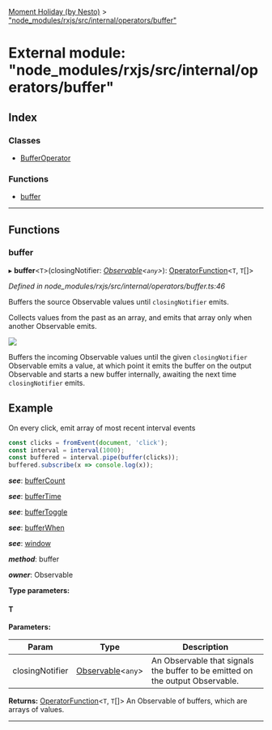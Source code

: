 [Moment Holiday (by Nesto)](../README.md) > ["node_modules/rxjs/src/internal/operators/buffer"](../modules/_node_modules_rxjs_src_internal_operators_buffer_.md)

# External module: "node_modules/rxjs/src/internal/operators/buffer"

## Index

### Classes

* [BufferOperator](../classes/_node_modules_rxjs_src_internal_operators_buffer_.bufferoperator.md)

### Functions

* [buffer](_node_modules_rxjs_src_internal_operators_buffer_.md#buffer)

---

## Functions

<a id="buffer"></a>

###  buffer

▸ **buffer**<`T`>(closingNotifier: *[Observable](../classes/_node_modules_rxjs_src_internal_observable_.observable.md)<`any`>*): [OperatorFunction](../interfaces/_node_modules_rxjs_src_internal_types_.operatorfunction.md)<`T`, `T`[]>

*Defined in node_modules/rxjs/src/internal/operators/buffer.ts:46*

Buffers the source Observable values until `closingNotifier` emits.

Collects values from the past as an array, and emits that array only when another Observable emits.

![](buffer.png)

Buffers the incoming Observable values until the given `closingNotifier` Observable emits a value, at which point it emits the buffer on the output Observable and starts a new buffer internally, awaiting the next time `closingNotifier` emits.

Example
-------

On every click, emit array of most recent interval events

```javascript
const clicks = fromEvent(document, 'click');
const interval = interval(1000);
const buffered = interval.pipe(buffer(clicks));
buffered.subscribe(x => console.log(x));
```
*__see__*: [bufferCount](_node_modules_rxjs_src_internal_operators_buffercount_.md#buffercount)

*__see__*: [bufferTime](_node_modules_rxjs_src_internal_operators_buffertime_.md#buffertime)

*__see__*: [bufferToggle](_node_modules_rxjs_src_internal_operators_buffertoggle_.md#buffertoggle)

*__see__*: [bufferWhen](_node_modules_rxjs_src_internal_operators_bufferwhen_.md#bufferwhen)

*__see__*: [window](_node_modules_rxjs_src_internal_operators_window_.md#window)

*__method__*: buffer

*__owner__*: Observable

**Type parameters:**

#### T 
**Parameters:**

| Param | Type | Description |
| ------ | ------ | ------ |
| closingNotifier | [Observable](../classes/_node_modules_rxjs_src_internal_observable_.observable.md)<`any`> |  An Observable that signals the buffer to be emitted on the output Observable. |

**Returns:** [OperatorFunction](../interfaces/_node_modules_rxjs_src_internal_types_.operatorfunction.md)<`T`, `T`[]>
An Observable of buffers, which are arrays of
values.

___

